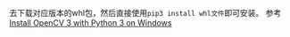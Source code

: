 去[](https://www.lfd.uci.edu/~gohlke/pythonlibs/#opencv)下载对应版本的whl包，然后直接使用`pip3 install whl文件`即可安装。
参考[Install OpenCV 3 with Python 3 on Windows](https://www.solarianprogrammer.com/2016/09/17/install-opencv-3-with-python-3-on-windows/)
